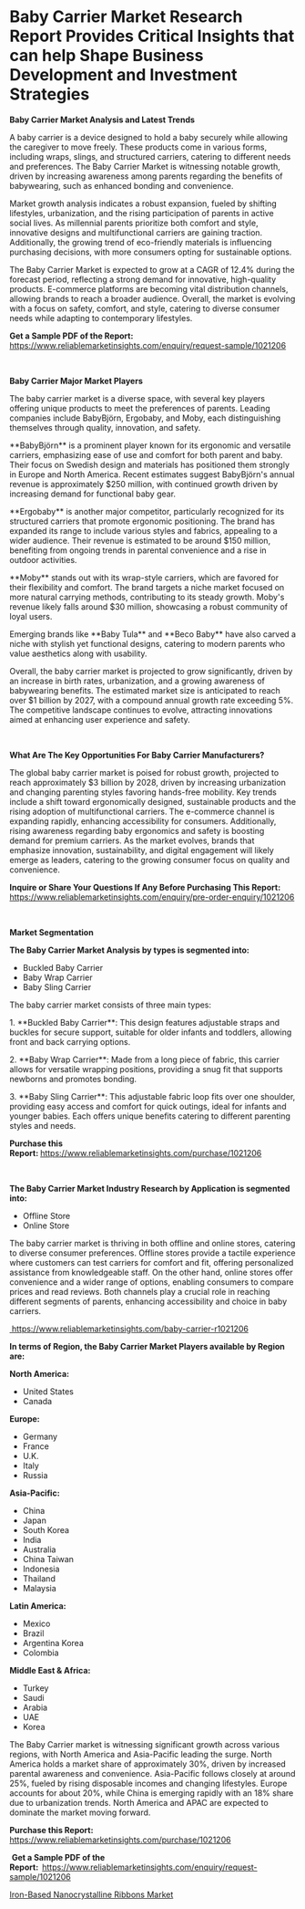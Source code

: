 <p><h1>Baby Carrier Market Research Report Provides Critical Insights that can help Shape Business Development and Investment Strategies</h1></p><p><strong>Baby Carrier Market Analysis and Latest Trends</strong></p>
<p><p>A baby carrier is a device designed to hold a baby securely while allowing the caregiver to move freely. These products come in various forms, including wraps, slings, and structured carriers, catering to different needs and preferences. The Baby Carrier Market is witnessing notable growth, driven by increasing awareness among parents regarding the benefits of babywearing, such as enhanced bonding and convenience.</p><p>Market growth analysis indicates a robust expansion, fueled by shifting lifestyles, urbanization, and the rising participation of parents in active social lives. As millennial parents prioritize both comfort and style, innovative designs and multifunctional carriers are gaining traction. Additionally, the growing trend of eco-friendly materials is influencing purchasing decisions, with more consumers opting for sustainable options.</p><p>The Baby Carrier Market is expected to grow at a CAGR of 12.4% during the forecast period, reflecting a strong demand for innovative, high-quality products. E-commerce platforms are becoming vital distribution channels, allowing brands to reach a broader audience. Overall, the market is evolving with a focus on safety, comfort, and style, catering to diverse consumer needs while adapting to contemporary lifestyles.</p></p>
<p><strong>Get a Sample PDF of the Report:&nbsp;</strong> <a href="https://www.reliablemarketinsights.com/enquiry/request-sample/1021206?utm_campaign=2204&utm_medium=2&utm_source=Github&utm_content=ia&utm_term=21032025&utm_id=baby-carrier">https://www.reliablemarketinsights.com/enquiry/request-sample/1021206</a></p>
<p>&nbsp;</p>
<p><strong>Baby Carrier Major Market Players</strong></p>
<p><p>The baby carrier market is a diverse space, with several key players offering unique products to meet the preferences of parents. Leading companies include BabyBjörn, Ergobaby, and Moby, each distinguishing themselves through quality, innovation, and safety.</p><p>**BabyBjörn** is a prominent player known for its ergonomic and versatile carriers, emphasizing ease of use and comfort for both parent and baby. Their focus on Swedish design and materials has positioned them strongly in Europe and North America. Recent estimates suggest BabyBjörn's annual revenue is approximately $250 million, with continued growth driven by increasing demand for functional baby gear.</p><p>**Ergobaby** is another major competitor, particularly recognized for its structured carriers that promote ergonomic positioning. The brand has expanded its range to include various styles and fabrics, appealing to a wider audience. Their revenue is estimated to be around $150 million, benefiting from ongoing trends in parental convenience and a rise in outdoor activities.</p><p>**Moby** stands out with its wrap-style carriers, which are favored for their flexibility and comfort. The brand targets a niche market focused on more natural carrying methods, contributing to its steady growth. Moby's revenue likely falls around $30 million, showcasing a robust community of loyal users.</p><p>Emerging brands like **Baby Tula** and **Beco Baby** have also carved a niche with stylish yet functional designs, catering to modern parents who value aesthetics along with usability. </p><p>Overall, the baby carrier market is projected to grow significantly, driven by an increase in birth rates, urbanization, and a growing awareness of babywearing benefits. The estimated market size is anticipated to reach over $1 billion by 2027, with a compound annual growth rate exceeding 5%. The competitive landscape continues to evolve, attracting innovations aimed at enhancing user experience and safety.</p></p>
<p>&nbsp;</p>
<p><strong>What Are The Key Opportunities For Baby Carrier Manufacturers?</strong></p>
<p><p>The global baby carrier market is poised for robust growth, projected to reach approximately $3 billion by 2028, driven by increasing urbanization and changing parenting styles favoring hands-free mobility. Key trends include a shift toward ergonomically designed, sustainable products and the rising adoption of multifunctional carriers. The e-commerce channel is expanding rapidly, enhancing accessibility for consumers. Additionally, rising awareness regarding baby ergonomics and safety is boosting demand for premium carriers. As the market evolves, brands that emphasize innovation, sustainability, and digital engagement will likely emerge as leaders, catering to the growing consumer focus on quality and convenience.</p></p>
<p><strong>Inquire or Share Your Questions If Any Before Purchasing This Report:</strong> <a href="https://www.reliablemarketinsights.com/enquiry/pre-order-enquiry/1021206?utm_campaign=2204&utm_medium=2&utm_source=Github&utm_content=ia&utm_term=21032025&utm_id=baby-carrier">https://www.reliablemarketinsights.com/enquiry/pre-order-enquiry/1021206</a></p>
<p>&nbsp;</p>
<p><strong>Market Segmentation</strong></p>
<p><strong>The Baby Carrier Market Analysis by types is segmented into:</strong></p>
<p><ul><li>Buckled Baby Carrier</li><li>Baby Wrap Carrier</li><li>Baby Sling Carrier</li></ul></p>
<p><p>The baby carrier market consists of three main types: </p><p>1. **Buckled Baby Carrier**: This design features adjustable straps and buckles for secure support, suitable for older infants and toddlers, allowing front and back carrying options. </p><p>2. **Baby Wrap Carrier**: Made from a long piece of fabric, this carrier allows for versatile wrapping positions, providing a snug fit that supports newborns and promotes bonding.</p><p>3. **Baby Sling Carrier**: This adjustable fabric loop fits over one shoulder, providing easy access and comfort for quick outings, ideal for infants and younger babies. Each offers unique benefits catering to different parenting styles and needs.</p></p>
<p><strong>Purchase this Report:&nbsp;</strong><a href="https://www.reliablemarketinsights.com/purchase/1021206?utm_campaign=2204&utm_medium=2&utm_source=Github&utm_content=ia&utm_term=21032025&utm_id=baby-carrier">https://www.reliablemarketinsights.com/purchase/1021206</a></p>
<p>&nbsp;</p>
<p><strong>The Baby Carrier Market Industry Research by Application is segmented into:</strong></p>
<p><ul><li>Offline Store</li><li>Online Store</li></ul></p>
<p><p>The baby carrier market is thriving in both offline and online stores, catering to diverse consumer preferences. Offline stores provide a tactile experience where customers can test carriers for comfort and fit, offering personalized assistance from knowledgeable staff. On the other hand, online stores offer convenience and a wider range of options, enabling consumers to compare prices and read reviews. Both channels play a crucial role in reaching different segments of parents, enhancing accessibility and choice in baby carriers.</p></p>
<p><a href="https://www.reliablemarketinsights.com/baby-carrier-r1021206?utm_campaign=2204&utm_medium=2&utm_source=Github&utm_content=ia&utm_term=21032025&utm_id=baby-carrier">&nbsp;https://www.reliablemarketinsights.com/baby-carrier-r1021206</a></p>
<p><strong>In terms of Region, the Baby Carrier Market Players available by Region are:</strong></p>
<p>
    <p> <strong> North America: </strong>
        <ul>
            <li>United States</li>
            <li>Canada</li>
        </ul>
        </p> 
    <p> <strong> Europe: </strong>
        <ul>
            <li>Germany</li>
            <li>France</li>
            <li>U.K.</li>
            <li>Italy</li>
            <li>Russia</li>
        </ul>
        </p> 
    <p> <strong> Asia-Pacific: </strong>
        <ul>
            <li>China</li>
            <li>Japan</li>
            <li>South Korea</li>
            <li>India</li>
            <li>Australia</li>
            <li>China Taiwan</li>
            <li>Indonesia</li>
            <li>Thailand</li>
            <li>Malaysia</li>
        </ul>
        </p> 
    <p> <strong> Latin America: </strong>
        <ul>
            <li>Mexico</li>
            <li>Brazil</li>
            <li>Argentina Korea</li>
            <li>Colombia</li>
        </ul>
        </p> 
    <p> <strong> Middle East & Africa: </strong>
        <ul>
            <li>Turkey</li>
            <li>Saudi</li>
            <li>Arabia</li>
            <li>UAE</li>
            <li>Korea</li>
        </ul>
    </p>
    </p>
<p><p>The Baby Carrier market is witnessing significant growth across various regions, with North America and Asia-Pacific leading the surge. North America holds a market share of approximately 30%, driven by increased parental awareness and convenience. Asia-Pacific follows closely at around 25%, fueled by rising disposable incomes and changing lifestyles. Europe accounts for about 20%, while China is emerging rapidly with an 18% share due to urbanization trends. North America and APAC are expected to dominate the market moving forward.</p></p>
<p><strong>Purchase this Report: </strong><a href="https://www.reliablemarketinsights.com/purchase/1021206?utm_campaign=2204&utm_medium=2&utm_source=Github&utm_content=ia&utm_term=21032025&utm_id=baby-carrier">https://www.reliablemarketinsights.com/purchase/1021206</a></p>
<p>&nbsp;<strong>Get a Sample PDF of the Report:&nbsp;&nbsp;</strong><a href="https://www.reliablemarketinsights.com/enquiry/request-sample/1021206?utm_campaign=2204&utm_medium=2&utm_source=Github&utm_content=ia&utm_term=21032025&utm_id=baby-carrier">https://www.reliablemarketinsights.com/enquiry/request-sample/1021206</a></p>
<p><strong></strong></p>
<p><p><a href="https://github.com/tambraunrue691969/Market-Research-Report-List-1/blob/main/iron-based-nanocrystalline-ribbons-market.md?utm_campaign=2204&utm_medium=2&utm_source=Github&utm_content=ia&utm_term=21032025&utm_id=baby-carrier">Iron-Based Nanocrystalline Ribbons Market</a></p></p>